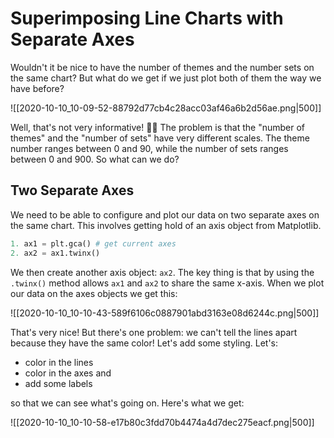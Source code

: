# Superimposing Line Charts with Separate Axes

Wouldn't it be nice to have the number of themes and the number sets on the same chart? But what do we get if we just plot both of them the way we have before?

![[2020-10-10_10-09-52-88792d77cb4c28acc03af46a6b2d56ae.png|500]]

Well, that's not very informative! 🤦‍♀️ The problem is that the "number of themes" and the "number of sets" have very different scales. The theme number ranges between 0 and 90, while the number of sets ranges between 0 and 900. So what can we do?

## Two Separate Axes

We need to be able to configure and plot our data on two separate axes on the same chart. This involves getting hold of an axis object from Matplotlib.
```python
1. ax1 = plt.gca() # get current axes
2. ax2 = ax1.twinx() 
```

We then create another axis object: `ax2`. The key thing is that by using the `.twinx()` method allows `ax1` and `ax2` to share the same x-axis. When we plot our data on the axes objects we get this:

![[2020-10-10_10-10-43-589f6106c0887901abd3163e08d6244c.png|500]]

That's very nice! But there's one problem: we can't tell the lines apart because they have the same color! Let's add some styling. Let's:

- color in the lines
- color in the axes and
- add some labels

so that we can see what's going on. Here's what we get:

![[2020-10-10_10-10-58-e17b80c3fdd70b4474a4d7dec275eacf.png|500]]